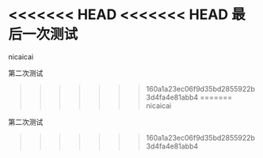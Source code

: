 <<<<<<< HEAD
<<<<<<< HEAD
最后一次测试
=======
nicaicai

第二次测试

>>>>>>> 160a1a23ec06f9d35bd2855922b3d4fa4e81abb4
=======
nicaicai

第二次测试

>>>>>>> 160a1a23ec06f9d35bd2855922b3d4fa4e81abb4
